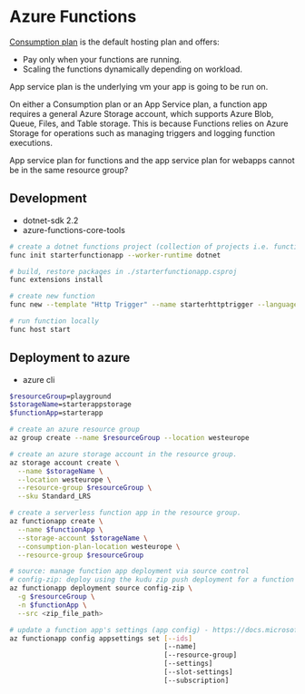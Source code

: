 # Azure Functions

[Consumption plan](https://docs.microsoft.com/en-in/azure/azure-functions/functions-scale#consumption-plan) is the default hosting plan and offers:

* Pay only when your functions are running.
* Scaling the functions dynamically depending on workload.

App service plan is the underlying vm your app is going to be run on.

On either a Consumption plan or an App Service plan, a function app requires a general Azure Storage account, which supports Azure Blob, Queue, Files, and Table storage. This is because Functions relies on Azure Storage for operations such as managing triggers and logging function executions.

App service plan for functions and the app service plan for webapps cannot be in the same resource group?

## Development

* dotnet-sdk 2.2
* azure-functions-core-tools

```sh
# create a dotnet functions project (collection of projects i.e. functionapp?)
func init starterfunctionapp --worker-runtime dotnet

# build, restore packages in ./starterfunctionapp.csproj
func extensions install

# create new function
func new --template "Http Trigger" --name starterhttptrigger --language C#

# run function locally
func host start

```

## Deployment to azure

* azure cli

```sh
$resourceGroup=playground
$storageName=starterappstorage
$functionApp=starterapp

# create an azure resource group
az group create --name $resourceGroup --location westeurope

# create an azure storage account in the resource group.
az storage account create \
  --name $storageName \
  --location westeurope \
  --resource-group $resourceGroup \
  --sku Standard_LRS

# create a serverless function app in the resource group.
az functionapp create \
  --name $functionApp \
  --storage-account $storageName \
  --consumption-plan-location westeurope \
  --resource-group $resourceGroup

# source: manage function app deployment via source control
# config-zip: deploy using the kudu zip push deployment for a function app
az functionapp deployment source config-zip \
  -g $resourceGroup \
  -n $functionApp \
  --src <zip_file_path>

# update a function app's settings (app config) - https://docs.microsoft.com/en-in/cli/azure/functionapp/config/appsettings?view=azure-cli-latest#az-functionapp-config-appsettings-set
az functionapp config appsettings set [--ids]
                                      [--name]
                                      [--resource-group]
                                      [--settings]
                                      [--slot-settings]
                                      [--subscription]

```